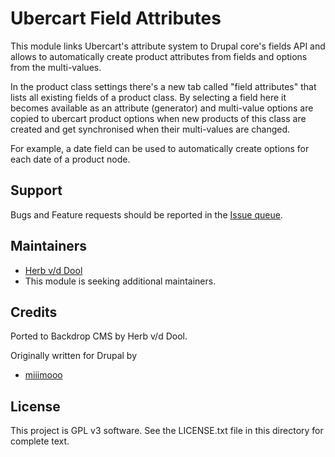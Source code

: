 # Ubercart Field Attributes

This module links Ubercart's attribute system to Drupal core's fields API and
allows to automatically create product attributes from fields and options from
the multi-values.

In the product class settings there's a new tab called "field attributes" that
lists all existing fields of a product class. By selecting a field here it
becomes available as an attribute (generator) and multi-value options are copied
to ubercart product options when new products of this class are created and get
synchronised when their multi-values are changed.

For example, a date field can be used to automatically create options for each
date of a product node.

## Support

Bugs and Feature requests should be reported in the [Issue queue](https://github.com/backdrop-contrib/uc_field_attribute/issues).

## Maintainers

- [Herb v/d Dool](https://github.com/herbdool/)
- This module is seeking additional maintainers.

## Credits

Ported to Backdrop CMS by Herb v/d Dool.

Originally written for Drupal by

- [miiimooo](https://www.drupal.org/u/miiimooo)


## License

This project is GPL v3 software. See the LICENSE.txt file in this directory for
complete text.

